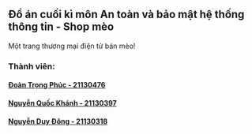 ## Đồ án cuối kì môn An toàn và bảo mật hệ thống thông tin - Shop mèo
Một trang thương mại điện tử bán mèo!
### Thành viên:
#### <a href="">Đoàn Trọng Phúc - 21130476</a>
#### <a href="">Nguyễn Quốc Khánh - 21130397</a>
#### <a href="">Nguyễn Duy Đông - 21130318</a>
